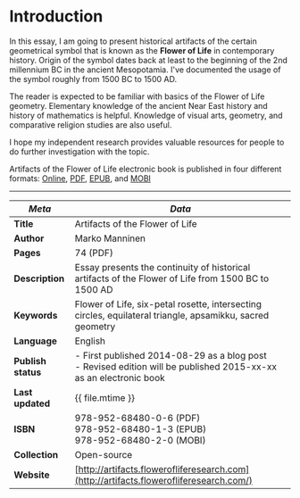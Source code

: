 Introduction
=======

In this essay, I am going to present historical artifacts of the certain geometrical symbol that is known as the **Flower of Life** in contemporary history. Origin of the symbol dates back at least to the beginning of the 2nd millennium BC in the ancient Mesopotamia. I've documented the usage of the symbol roughly from 1500 BC to 1500 AD.

The reader is expected to be familiar with basics of the Flower of Life geometry<!-- cite author="wikipedia.org" title="Flower of Life geometry" date="" location="" type="website" href="https://en.wikipedia.org/wiki/Flower_of_Life_(geometry)" -->. Elementary knowledge of the ancient Near East history and history of mathematics is helpful. Knowledge of visual arts, geometry, and comparative religion studies are also useful.

I hope my independent research provides valuable resources for people to do further investigation with the topic.

Artifacts of the Flower of Life electronic book is published in four different formats: [Online](http://artifacts.flowerofliferesearch.com/), [PDF](http://www.gitbook.com/download/pdf/book/markomanninen/artifacts-of-the-flower-of-life), [EPUB](http://www.gitbook.com/download/epub/book/markomanninen/artifacts-of-the-flower-of-life), and [MOBI](http://www.gitbook.com/download/mobi/book/markomanninen/artifacts-of-the-flower-of-life)

---

<!-- pagewrapper -->

| ***Meta*** | *Data* |
| -- | -- |
| **Title** | Artifacts of the Flower of Life |
| **Author** | Marko Manninen |
| **Pages** | 74 (PDF) |
| **Description** | Essay presents the continuity of historical artifacts of the Flower of Life from 1500 BC to 1500 AD |
| **Keywords** | Flower of Life, six-petal rosette, intersecting circles, equilateral triangle, apsamikku, sacred geometry |
| **Language** | English |
| **Publish status** | - First published 2014-08-29 as a blog post <br />- Revised edition will be published 2015-xx-xx as an electronic book |
| **Last updated** | {{ file.mtime }} |
| **ISBN** | 978-952-68480-0-6 (PDF)<br/>978-952-68480-1-3 (EPUB)<br/>978-952-68480-2-0 (MOBI) |
| **Collection** | Open-source |
| **Website** | [http://artifacts.flowerofliferesearch.com](http://artifacts.flowerofliferesearch.com/) |

<!-- endpagewrapper -->
